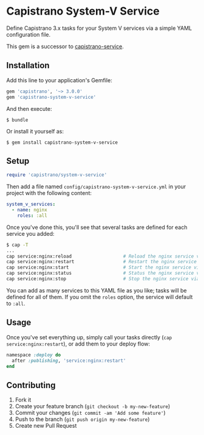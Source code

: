 # Capistrano System-V Service

Define Capistrano 3.x tasks for your System V services via a simple YAML configuration file.

This gem is a successor to [capistrano-service](https://github.com/crushlovely/capistrano-service).

## Installation

Add this line to your application's Gemfile:

```ruby
gem 'capistrano', '~> 3.0.0'
gem 'capistrano-system-v-service'
```

And then execute:

    $ bundle

Or install it yourself as:

    $ gem install capistrano-system-v-service

## Setup

``` ruby
require 'capistrano/system-v-service'
```

Then add a file named `config/capistrano-system-v-service.yml` in your project with the following content:

``` yaml
system_v_services:
  - name: nginx
    roles: :all
```

Once you've done this, you'll see that several tasks are defined for each service you added:

``` bash
$ cap -T
...
cap service:nginx:reload                   # Reload the nginx service via upstart on all servers
cap service:nginx:restart                  # Restart the nginx service via upstart on all servers
cap service:nginx:start                    # Start the nginx service via upstart on all servers
cap service:nginx:status                   # Status the nginx service via upstart on all servers
cap service:nginx:stop                     # Stop the nginx service via upstart on all servers
```

You can add as many services to this YAML file as you like; tasks will be defined for all of them.  If you omit the `roles` option, the service will default to `:all`.

## Usage

Once you've set everything up, simply call your tasks directly (`cap service:nginx:restart`), or add them to your deploy flow:

``` ruby
namespace :deploy do
  after :publishing, 'service:nginx:restart'
end
```

## Contributing

1. Fork it
2. Create your feature branch (`git checkout -b my-new-feature`)
3. Commit your changes (`git commit -am 'Add some feature'`)
4. Push to the branch (`git push origin my-new-feature`)
5. Create new Pull Request
